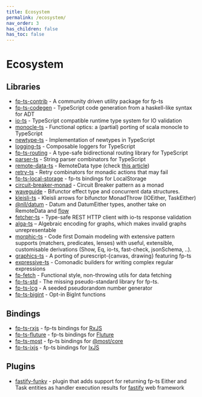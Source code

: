 ```yaml
---
title: Ecosystem
permalink: /ecosystem/
nav_order: 3
has_children: false
has_toc: false
---
```


# Ecosystem

## Libraries

- [fp-ts-contrib](https://github.com/gcanti/fp-ts-contrib) - A community driven utility package for fp-ts
- [fp-ts-codegen](https://github.com/gcanti/fp-ts-codegen) - TypeScript code generation from a haskell-like syntax for ADT
- [io-ts](https://github.com/gcanti/io-ts) - TypeScript compatible runtime type system for IO validation
- [monocle-ts](https://github.com/gcanti/monocle-ts) - Functional optics: a (partial) porting of scala monocle to
  TypeScript
- [newtype-ts](https://github.com/gcanti/newtype-ts) - Implementation of newtypes in TypeScript
- [logging-ts](https://github.com/gcanti/logging-ts) - Composable loggers for TypeScript
- [fp-ts-routing](https://github.com/gcanti/fp-ts-routing) - A type-safe bidirectional routing library for TypeScript
- [parser-ts](https://github.com/gcanti/parser-ts) - String parser combinators for TypeScript
- [remote-data-ts](https://github.com/devex-web-frontend/remote-data-ts) - RemoteData type (check [this article](https://medium.com/@gcanti/slaying-a-ui-antipattern-with-flow-5eed0cfb627b))
- [retry-ts](https://github.com/gcanti/retry-ts) - Retry combinators for monadic actions that may fail
- [fp-ts-local-storage](https://github.com/gcanti/fp-ts-local-storage) - fp-ts bindings for LocalStorage
- [circuit-breaker-monad](https://github.com/YBogomolov/circuit-breaker-monad) - Circuit Breaker pattern as a monad
- [waveguide](https://github.com/rzeigler/waveguide) - Bifunctor effect type and concurrent data structures.
- [kleisli-ts](https://github.com/YBogomolov/kleisli-ts) - Kleisli arrows for bifunctor MonadThrow (IOEither, TaskEither)
- [@nll/datum](https://github.com/nullpub/datum) - Datum and DatumEither types, another take on RemoteData and [flow](https://medium.com/@gcanti/slaying-a-ui-antipattern-with-flow-5eed0cfb627b)
- [fetcher-ts](https://github.com/YBogomolov/fetcher-ts) - Type-safe REST HTTP client with io-ts response validation
- [alga-ts](https://github.com/algebraic-graphs/typescript) – Algebraic encoding for graphs, which makes invalid graphs unrepresentable
- [morphic-ts](https://github.com/sledorze/morphic-ts) - Code first Domain modeling with extensive pattern supports (matchers, predicates, lenses) with useful, extensible, customisable derivations (Show, Eq, io-ts, fast-check, jsonSchema, ..).
- [graphics-ts](https://github.com/gcanti/graphics-ts) - A porting of purescript-{canvas, drawing} featuring fp-ts
- [expressive-ts](https://github.com/IMax153/expressive-ts) - Comonadic builders for writing complex regular expressions
- [fp-fetch](https://github.com/monstasat/fp-fetch) - Functional style, non-throwing utils for data fetching
- [fp-ts-std](https://github.com/samhh/fp-ts-std) - The missing pseudo-standard library for fp-ts.
- [fp-ts-lcg](https://github.com/no-day/fp-ts-lcg) - A seeded pseudorandom number generator
- [fp-ts-bigint](https://github.com/ericcrosson/fp-ts-bigint) - Opt-in BigInt functions

## Bindings

- [fp-ts-rxjs](https://github.com/gcanti/fp-ts-rxjs) - fp-ts bindings for [RxJS](https://rxjs-dev.firebaseapp.com/)
- [fp-ts-fluture](https://github.com/gcanti/fp-ts-fluture) - fp-ts bindings for [Fluture](https://github.com/fluture-js/Fluture)
- [fp-ts-most](https://github.com/joshburgess/fp-ts-most) - fp-ts bindings for [@most/core](https://github.com/cujojs/most)
- [fp-ts-ixjs](https://github.com/werk85/fp-ts-ixjs) - fp-ts bindings for [IxJS](https://github.com/ReactiveX/IxJS)

## Plugins

- [fastify-funky](https://github.com/fastify/fastify-funky) - plugin that adds support for returning fp-ts Either and Task entities as handler execution results for [fastify](https://github.com/fastify/fastify) web framework
